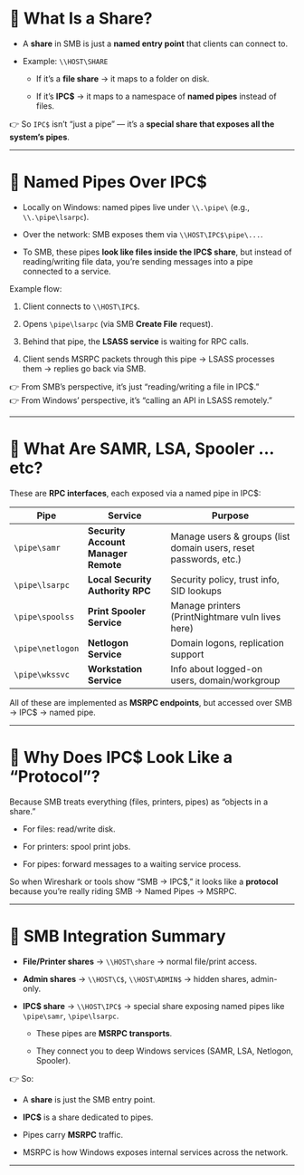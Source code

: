 # 🔹 What Is a Share?

- A **share** in SMB is just a **named entry point** that clients can connect to.
    
- Example: `\\HOST\SHARE`
    
    - If it’s a **file share** → it maps to a folder on disk.
        
    - If it’s **IPC$** → it maps to a namespace of **named pipes** instead of files.
        

👉 So `IPC$` isn’t “just a pipe” — it’s a **special share that exposes all the system’s pipes**.

---
# 🔹 Named Pipes Over IPC$

- Locally on Windows: named pipes live under `\\.\pipe\` (e.g., `\\.\pipe\lsarpc`).
    
- Over the network: SMB exposes them via `\\HOST\IPC$\pipe\...`.
    
- To SMB, these pipes **look like files inside the IPC$ share**, but instead of reading/writing file data, you’re sending messages into a pipe connected to a service.
    
Example flow:

1. Client connects to `\\HOST\IPC$`.
    
2. Opens `\pipe\lsarpc` (via SMB **Create File** request).
    
3. Behind that pipe, the **LSASS service** is waiting for RPC calls.
    
4. Client sends MSRPC packets through this pipe → LSASS processes them → replies go back via SMB.
    

👉 From SMB’s perspective, it’s just “reading/writing a file in IPC$.”  
👉 From Windows’ perspective, it’s “calling an API in LSASS remotely.”

---

# 🔹 What Are SAMR, LSA, Spooler ... etc?

These are **RPC interfaces**, each exposed via a named pipe in IPC$:

| Pipe             | Service                             | Purpose                                                          |
| ---------------- | ----------------------------------- | ---------------------------------------------------------------- |
| `\pipe\samr`     | **Security Account Manager Remote** | Manage users & groups (list domain users, reset passwords, etc.) |
| `\pipe\lsarpc`   | **Local Security Authority RPC**    | Security policy, trust info, SID lookups                         |
| `\pipe\spoolss`  | **Print Spooler Service**           | Manage printers (PrintNightmare vuln lives here)                 |
| `\pipe\netlogon` | **Netlogon Service**                | Domain logons, replication support                               |
| `\pipe\wkssvc`   | **Workstation Service**             | Info about logged-on users, domain/workgroup                     |

All of these are implemented as **MSRPC endpoints**, but accessed over SMB → IPC$ → named pipe.

---

# 🔹 Why Does IPC$ Look Like a “Protocol”?

Because SMB treats everything (files, printers, pipes) as “objects in a share.”

- For files: read/write disk.
    
- For printers: spool print jobs.
    
- For pipes: forward messages to a waiting service process.
    

So when Wireshark or tools show “SMB → IPC$,” it looks like a **protocol** because you’re really riding SMB → Named Pipes → MSRPC.

---

# 🔹 SMB Integration Summary

- **File/Printer shares** → `\\HOST\share` → normal file/print access.
    
- **Admin shares** → `\\HOST\C$`, `\\HOST\ADMIN$` → hidden shares, admin-only.
    
- **IPC$ share** → `\\HOST\IPC$` → special share exposing named pipes like `\pipe\samr`, `\pipe\lsarpc`.
    
    - These pipes are **MSRPC transports**.
        
    - They connect you to deep Windows services (SAMR, LSA, Netlogon, Spooler).
        

👉 So:

- A **share** is just the SMB entry point.
    
- **IPC$** is a share dedicated to pipes.
    
- Pipes carry **MSRPC** traffic.
    
- MSRPC is how Windows exposes internal services across the network.
    

---
